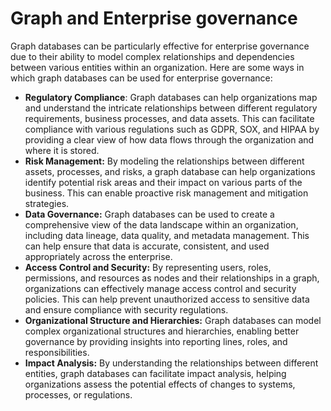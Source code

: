 #  Graph and Enterprise governance

Graph databases can be particularly effective for enterprise governance due to their ability to model complex
relationships and dependencies between various entities within an organization. Here are some ways in which graph
databases can be used for enterprise governance:

- **Regulatory Compliance**: Graph databases can help organizations map and understand the intricate relationships between
  different regulatory requirements, business processes, and data assets. This can facilitate compliance with various
  regulations such as GDPR, SOX, and HIPAA by providing a clear view of how data flows through the organization and
  where it is stored.
- **Risk Management:** By modeling the relationships between different assets, processes, and risks, a graph database can
  help organizations identify potential risk areas and their impact on various parts of the business. This can enable
  proactive risk management and mitigation strategies.
- **Data Governance:** Graph databases can be used to create a comprehensive view of the data landscape within an
  organization, including data lineage, data quality, and metadata management. This can help ensure that data is
  accurate, consistent, and used appropriately across the enterprise.
- **Access Control and Security:** By representing users, roles, permissions, and resources as nodes and their relationships
  in a graph, organizations can effectively manage access control and security policies. This can help prevent
  unauthorized access to sensitive data and ensure compliance with security regulations.
- **Organizational Structure and Hierarchies:** Graph databases can model complex organizational structures and hierarchies,
  enabling better governance by providing insights into reporting lines, roles, and responsibilities.
- **Impact Analysis:** By understanding the relationships between different entities, graph databases can facilitate impact
  analysis, helping organizations assess the potential effects of changes to systems, processes, or regulations.

